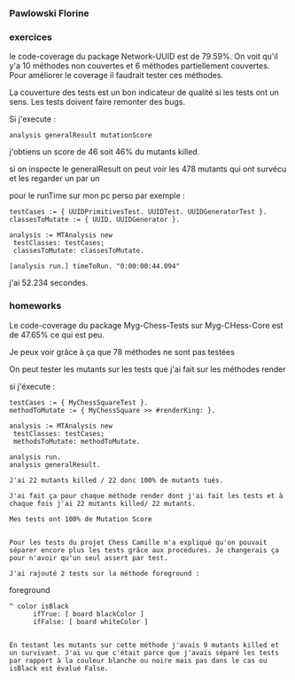 ### Pawlowski Florine 

### exercices 

le code-coverage du package Network-UUID est de 79.59%. 
On voit qu'il y'a 10 méthodes non couvertes et 6 méthodes partiellement couvertes. 
Pour améliorer le coverage il faudrait tester ces méthodes. 

La couverture des tests est un bon indicateur de qualité si les tests ont un sens. Les tests doivent faire remonter des bugs.

Si j'execute : 

```
analysis generalResult mutationScore
```

j'obtiens un score de 46 soit 46% du mutants killed. 

si on inspecte le generalResult on peut voir les 478 mutants qui ont survécu et les regarder un par un 

pour le runTime sur mon pc perso par exemple : 

```
testCases := { UUIDPrimitivesTest. UUIDTest. UUIDGeneratorTest }.
classesToMutate := { UUID. UUIDGenerator }.

analysis := MTAnalysis new
 testClasses: testCases;
 classesToMutate: classesToMutate.

[analysis run.] timeToRun. "0:00:00:44.094"
```

j'ai 52.234 secondes. 

### homeworks 

Le code-coverage du package Myg-Chess-Tests sur Myg-CHess-Core est de 47.65% ce qui est peu. 

Je peux voir grâce à ça que 78 méthodes ne sont pas testées 

On peut tester les mutants sur les tests que j'ai fait sur les méthodes render 

si j'éxecute :

``` 
testCases := { MyChessSquareTest }. 
methodToMutate := { MyChessSquare >> #renderKing: }.

analysis := MTAnalysis new
 testClasses: testCases;
 methodsToMutate: methodToMutate. 

analysis run. 
analysis generalResult.

J'ai 22 mutants killed / 22 donc 100% de mutants tués. 

J'ai fait ça pour chaque méthode render dont j'ai fait les tests et à chaque fois j'ai 22 mutants killed/ 22 mutants. 

Mes tests ont 100% de Mutation Score


Pour les tests du projet Chess Camille m'a expliqué qu'on pouvait séparer encore plus les tests grâce aux procédures. Je changerais ça pour n'avoir qu'un seul assert par test. 

J'ai rajouté 2 tests sur la méthode foreground : 

```
foreground

	^ color isBlack
		  ifTrue: [ board blackColor ]
		  ifFalse: [ board whiteColor ]
```

En testant les mutants sur cette méthode j'avais 9 mutants killed et un survivant. J'ai vu que c'était parce que j'avais séparé les tests par rapport à la couleur blanche ou noire mais pas dans le cas ou isBlack est évalué False. 


